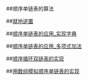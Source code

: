 ##顺序单链表的算法

##[就地逆置](reverse.cpp)

##[顺序单链表的应用_实现字典](template_linklistst.h)

##[顺序单链表的应用_多项式加法](polynomial_add.cpp)

##[顺序循环双链表的实现](binarylooplist.cpp)

##[用数组模拟顺序单链表的实现](simulate_list.cpp)


	
